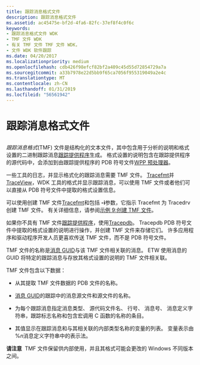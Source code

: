 ```yaml
---
title: 跟踪消息格式文件
description: 跟踪消息格式文件
ms.assetid: ac45475e-bf2d-4fa6-82fc-37ef8f4c0f6c
keywords:
- 跟踪消息格式文件 WDK
- TMF 文件 WDK
- 有关 TMF 文件 TMF 文件 WDK，
- 文件 WDK 软件跟踪
ms.date: 04/20/2017
ms.localizationpriority: medium
ms.openlocfilehash: cdb426f98efcf82bf2a409c45d55d72854729a7a
ms.sourcegitcommit: a33b7978e22d5bb9f65ca7056f955319049a2e4c
ms.translationtype: MT
ms.contentlocale: zh-CN
ms.lasthandoff: 01/31/2019
ms.locfileid: "56561942"
---
```

# <a name="trace-message-format-file"></a>跟踪消息格式文件


## <span id="ddk_trace_message_format_file_tools"></span><span id="DDK_TRACE_MESSAGE_FORMAT_FILE_TOOLS"></span>


*跟踪消息格式*(TMF) 文件是结构化的文本文件，其中包含用于分析的说明和格式设置的二进制跟踪消息[跟踪提供程序](trace-provider.md)生成。 格式设置的说明包含在跟踪提供程序的源代码中，会添加到由跟踪提供程序的 PDB 符号文件[WPP 预处理器](wpp-preprocessor.md)。

一些工具的日志，并显示格式化的跟踪消息需要 TMF 文件。 [Tracefmt](tracefmt.md)并[TraceView](traceview.md)，WDK 工具的格式并显示跟踪消息，可以使用 TMF 文件或者他们可以直接从 PDB 符号文件中提取的格式设置信息。

可以使用创建 TMF 文件[Tracefmt](https://docs.microsoft.com/windows-hardware/drivers/devtest/tracefmt)和包括 **-i**参数，它指示 Tracefmt 为 Tracedrv 创建 TMF 文件。 有关详细信息，请参阅[示例 9:创建 TMF 文件](https://docs.microsoft.com/windows-hardware/drivers/devtest/example-9--creating-a-tmf-file)。

如果你不具有 TMF 文件[跟踪提供程序](trace-provider.md)，使用[Tracepdb](tracepdb.md)。 Tracepdb PDB 符号文件中提取的格式设置的说明进行操作，并创建 TMF 文件来存储它们。 许多应用程序和驱动程序开发人员更喜欢传送 TMF 文件，而不是 PDB 符号文件。

TMF 文件的名称是[消息 GUID](message-guid.md)与该 TMF 文件相关联的消息。 ETW 使用消息的 GUID 将特定的跟踪消息与存放其格式设置的说明的 TMF 文件相关联。

TMF 文件包含以下数据：

-   从其提取 TMF 文件数据的 PDB 文件的名称。

-   [消息 GUID](message-guid.md)的跟踪中的消息源文件和源文件的名称。

-   为每个跟踪消息指定消息类型、 源代码文件名、 行号、 消息号、 消息定义字符串，跟踪标志名称和包含宏调用 C 函数的名称的条目。

-   其值显示在跟踪消息和与其相关联的内部类型名称的变量的列表。 变量表示由 %*n*消息定义字符串中的表示法。

**请注意**  TMF 文件保留供内部使用，并且其格式可能会更改的 Windows 不同版本之间。

 

 

 





